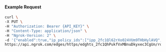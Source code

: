 <!-- Code generated for API Clients. DO NOT EDIT. -->

#### Example Request

```bash
curl \
-X PUT \
-H "Authorization: Bearer {API_KEY}" \
-H "Content-Type: application/json" \
-H "Ngrok-Version: 2" \
-d '{"enabled":true,"ip_policy_ids":["ipp_2fc1Ql62rXo024VUm9THbHylAVQ","ipp_2fc1QkRNnD9YfZryeM0DimLckMC"]}' \
https://api.ngrok.com/edges/https/edghts_2fc1QhPukfVxMBnuDkyxec3CgUn/routes/edghtsrt_2fc1QjbWXCNbyTXEUw2Xwp69i82/ip_restriction
```
